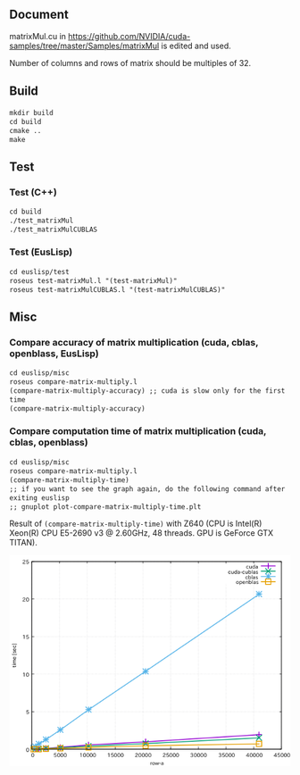 ## Document
matrixMul.cu in
https://github.com/NVIDIA/cuda-samples/tree/master/Samples/matrixMul
is edited and used.

Number of columns and rows of matrix should be multiples of 32.

## Build
```
mkdir build
cd build
cmake ..
make
```

## Test

### Test (C++)
```
cd build
./test_matrixMul
./test_matrixMulCUBLAS
```

### Test (EusLisp)
```
cd euslisp/test
roseus test-matrixMul.l "(test-matrixMul)"
roseus test-matrixMulCUBLAS.l "(test-matrixMulCUBLAS)"
```

## Misc

### Compare accuracy of matrix multiplication (cuda, cblas, openblass, EusLisp)
```
cd euslisp/misc
roseus compare-matrix-multiply.l
(compare-matrix-multiply-accuracy) ;; cuda is slow only for the first time
(compare-matrix-multiply-accuracy)
```

### Compare computation time of matrix multiplication (cuda, cblas, openblass)
```
cd euslisp/misc
roseus compare-matrix-multiply.l
(compare-matrix-multiply-time)
;; if you want to see the graph again, do the following command after exiting euslisp
;; gnuplot plot-compare-matrix-multiply-time.plt
```
Result of `(compare-matrix-multiply-time)` with Z640 (CPU is Intel(R) Xeon(R) CPU E5-2690 v3 @ 2.60GHz, 48 threads. GPU is GeForce GTX TITAN).

![euslisp/misc/plot-compare-matrix-multiply-time.png](euslisp/misc/plot-compare-matrix-multiply-time.png)
